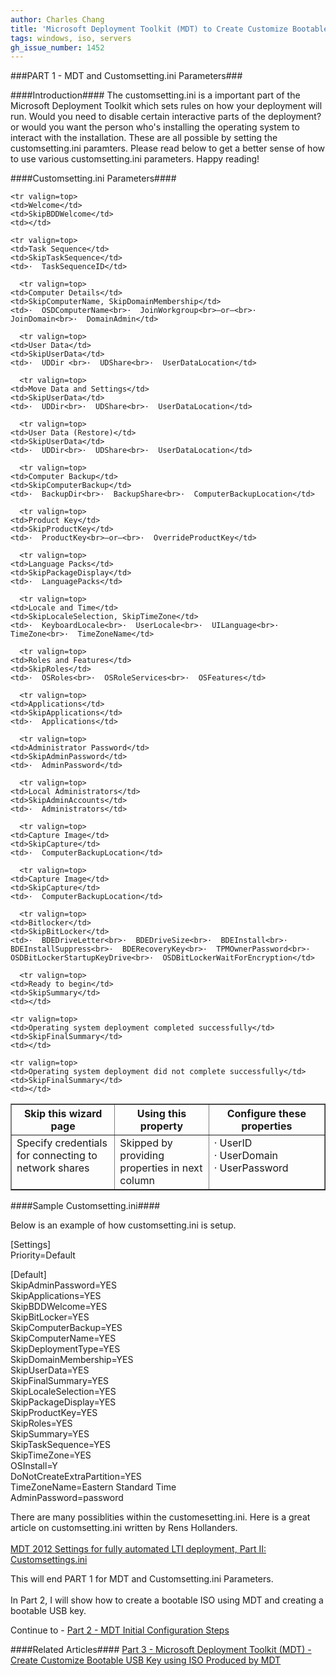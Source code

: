 ```yaml
---
author: Charles Chang
title: 'Microsoft Deployment Toolkit (MDT) to Create Customize Bootable USB Key - Customsetting.ini'
tags: windows, iso, servers
gh_issue_number: 1452
---
```


###PART 1 - MDT and Customsetting.ini Parameters###

####Introduction####
The customsetting.ini is a important part of the Microsoft Deployment Toolkit which sets rules on how your deployment will run. Would you need to disable certain interactive parts of the deployment? or would you want the person who's installing the operating system to interact with the installation. These are all possible by setting the customsetting.ini paramters. Please read below to get a better sense of how to use various customsetting.ini parameters. Happy reading!

####Customsetting.ini Parameters####
<table width=100% border=1>
  <tr>
    <th width=33%><b>Skip this wizard page</b></th>
    <th width=30%><b>Using this property</b></th>
    <th width=37%><b>Configure these properties</b></th>
  </tr>
  
    <tr valign=top>
    <td>Welcome</td>
    <td>SkipBDDWelcome</td>
    <td></td>
  </tr>
  
  <tr valign=top>
    <td>Specify credentials for connecting to network shares</td>
    <td>Skipped by providing properties in next column</td>
    <td>·  UserID<BR>·  UserDomain<BR>·  UserPassword</td>
  </tr>
  
    <tr valign=top>
    <td>Task Sequence</td>
    <td>SkipTaskSequence</td>
    <td>·  TaskSequenceID</td>
  </tr>
  
      <tr valign=top>
    <td>Computer Details</td>
    <td>SkipComputerName, SkipDomainMembership</td>
    <td>·  OSDComputerName<br>·  JoinWorkgroup<br>–or–<br>·  JoinDomain<br>·  DomainAdmin</td>
  </tr>
  
      <tr valign=top>
    <td>User Data</td>
    <td>SkipUserData</td>
    <td>·  UDDir <br>·  UDShare<br>·  UserDataLocation</td>
  </tr>
  
      <tr valign=top>
    <td>Move Data and Settings</td>
    <td>SkipUserData</td>
    <td>·  UDDir<br>·  UDShare<br>·  UserDataLocation</td>
  </tr>
  
      <tr valign=top>
    <td>User Data (Restore)</td>
    <td>SkipUserData</td>
    <td>·  UDDir<br>·  UDShare<br>·  UserDataLocation</td>
  </tr>
  
      <tr valign=top>
    <td>Computer Backup</td>
    <td>SkipComputerBackup</td>
    <td>·  BackupDir<br>·  BackupShare<br>·  ComputerBackupLocation</td>
  </tr>
  
      <tr valign=top>
    <td>Product Key</td>
    <td>SkipProductKey</td>
    <td>·  ProductKey<br>–or–<br>·  OverrideProductKey</td>
  </tr>
  
      <tr valign=top>
    <td>Language Packs</td>
    <td>SkipPackageDisplay</td>
    <td>·  LanguagePacks</td>
  </tr>
  
      <tr valign=top>
    <td>Locale and Time</td>
    <td>SkipLocaleSelection, SkipTimeZone</td>
    <td>·  KeyboardLocale<br>·  UserLocale<br>·  UILanguage<br>·  TimeZone<br>·  TimeZoneName</td>
  </tr>
  
      <tr valign=top>
    <td>Roles and Features</td>
    <td>SkipRoles</td>
    <td>·  OSRoles<br>·  OSRoleServices<br>·  OSFeatures</td>
  </tr>
  
      <tr valign=top>
    <td>Applications</td>
    <td>SkipApplications</td>
    <td>·  Applications</td>
  </tr>
  
      <tr valign=top>
    <td>Administrator Password</td>
    <td>SkipAdminPassword</td>
    <td>·  AdminPassword</td>
  </tr>
  
      <tr valign=top>
    <td>Local Administrators</td>
    <td>SkipAdminAccounts</td>
    <td>·  Administrators</td>
  </tr>
  
      <tr valign=top>
    <td>Capture Image</td>
    <td>SkipCapture</td>
    <td>·  ComputerBackupLocation</td>
  </tr>
  
      <tr valign=top>
    <td>Capture Image</td>
    <td>SkipCapture</td>
    <td>·  ComputerBackupLocation</td>
  </tr>
  
      <tr valign=top>
    <td>Bitlocker</td>
    <td>SkipBitLocker</td>
    <td>·  BDEDriveLetter<br>·  BDEDriveSize<br>·  BDEInstall<br>·  BDEInstallSuppress<br>·  BDERecoveryKey<br>·  TPMOwnerPassword<br>·  OSDBitLockerStartupKeyDrive<br>·  OSDBitLockerWaitForEncryption</td>
  </tr>
  
      <tr valign=top>
    <td>Ready to begin</td>
    <td>SkipSummary</td>
    <td></td>
  </tr>
  
    <tr valign=top>
    <td>Operating system deployment completed successfully</td>
    <td>SkipFinalSummary</td>
    <td></td>
  </tr>
  
    <tr valign=top>
    <td>Operating system deployment did not complete successfully</td>
    <td>SkipFinalSummary</td>
    <td></td>
  </tr>
</table>


####Sample Customsetting.ini####

Below is an example of how customsetting.ini is setup.<br>

[Settings] <br>
Priority=Default<br>

[Default] <br>
SkipAdminPassword=YES<br>
SkipApplications=YES<br>
SkipBDDWelcome=YES<br>
SkipBitLocker=YES<br>
SkipComputerBackup=YES<br>
SkipComputerName=YES<br>
SkipDeploymentType=YES<br>
SkipDomainMembership=YES<br>
SkipUserData=YES<br>
SkipFinalSummary=YES<br>
SkipLocaleSelection=YES<br>
SkipPackageDisplay=YES<br>
SkipProductKey=YES<br>
SkipRoles=YES<br>
SkipSummary=YES<br>
SkipTaskSequence=YES<br>
SkipTimeZone=YES<br>
OSInstall=Y<br>
DoNotCreateExtraPartition=YES<br>
TimeZoneName=Eastern Standard Time<br>
AdminPassword=password<br>

 There are many possiblities within the customesetting.ini. Here is a great article on customsetting.ini written by Rens Hollanders.<br><br><a href="http://renshollanders.nl/2013/02/mdt-2012-settings-for-fully-automated-lti-deployment-part-ii-customsettings-ini/">MDT 2012 Settings for fully automated LTI deployment, Part II: Customsettings.ini</a>

This will end PART 1 for MDT and Customsetting.ini Parameters.<br><br>
In Part 2, I will show how to create a bootable ISO using MDT and creating a bootable USB key.

Continue to - <A href=/blog/2018/09/12/Microsoft-Deployment-Toolkit-Initial-Configuration.html.md>Part 2 - MDT Initial Configuration Steps</a><br>

####Related Articles####
<A href=/blog/2018/09/13/Microsoft-Deployment-Toolkit-Bootable-USB-Key.html.md>Part 3 - Microsoft Deployment Toolkit (MDT) - Create Customize Bootable USB Key using ISO Produced by MDT</a>

